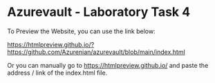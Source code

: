 # Azurevault - Laboratory Task 4
To Preview the Website, you can use the link below:

https://htmlpreview.github.io/?https://github.com/Azurenian/azurevault/blob/main/index.html

Or you can manually go to https://htmlpreview.github.io/ and paste the address / link of the index.html file.
